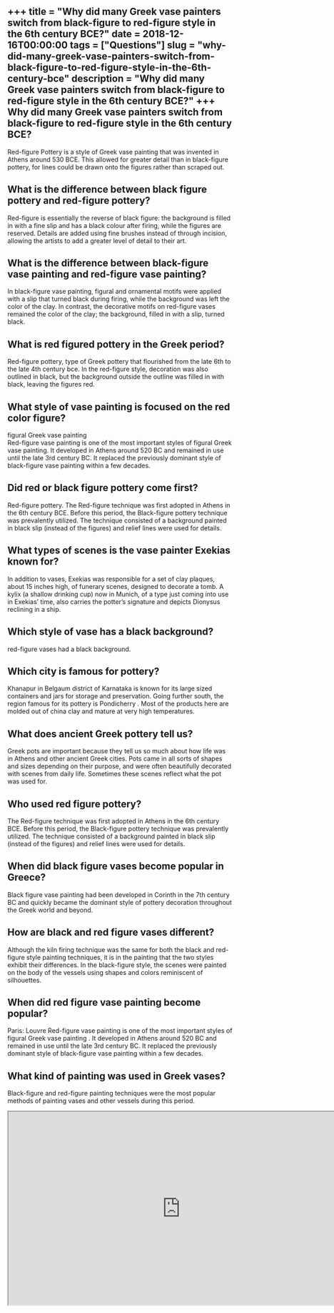 +++
title = "Why did many Greek vase painters switch from black-figure to red-figure style in the 6th century BCE?"
date = 2018-12-16T00:00:00
tags = ["Questions"]
slug = "why-did-many-greek-vase-painters-switch-from-black-figure-to-red-figure-style-in-the-6th-century-bce"
description = "Why did many Greek vase painters switch from black-figure to red-figure style in the 6th century BCE?"
+++
Why did many Greek vase painters switch from black-figure to red-figure style in the 6th century BCE?
-----------------------------------------------------------------------------------------------------

Red-figure Pottery is a style of Greek vase painting that was invented in Athens around 530 BCE. This allowed for greater detail than in black-figure pottery, for lines could be drawn onto the figures rather than scraped out.

What is the difference between black figure pottery and red-figure pottery?
---------------------------------------------------------------------------

Red-figure is essentially the reverse of black figure: the background is filled in with a fine slip and has a black colour after firing, while the figures are reserved. Details are added using fine brushes instead of through incision, allowing the artists to add a greater level of detail to their art.

What is the difference between black-figure vase painting and red-figure vase painting?
---------------------------------------------------------------------------------------

In black-figure vase painting, figural and ornamental motifs were applied with a slip that turned black during firing, while the background was left the color of the clay. In contrast, the decorative motifs on red-figure vases remained the color of the clay; the background, filled in with a slip, turned black.

What is red figured pottery in the Greek period?
------------------------------------------------

Red-figure pottery, type of Greek pottery that flourished from the late 6th to the late 4th century bce. In the red-figure style, decoration was also outlined in black, but the background outside the outline was filled in with black, leaving the figures red.

What style of vase painting is focused on the red color figure?
---------------------------------------------------------------

figural Greek vase painting  
Red-figure vase painting is one of the most important styles of figural Greek vase painting. It developed in Athens around 520 BC and remained in use until the late 3rd century BC. It replaced the previously dominant style of black-figure vase painting within a few decades.

Did red or black figure pottery come first?
-------------------------------------------

Red-figure pottery. The Red-figure technique was first adopted in Athens in the 6th century BCE. Before this period, the Black-figure pottery technique was prevalently utilized. The technique consisted of a background painted in black slip (instead of the figures) and relief lines were used for details.

What types of scenes is the vase painter Exekias known for?
-----------------------------------------------------------

In addition to vases, Exekias was responsible for a set of clay plaques, about 15 inches high, of funerary scenes, designed to decorate a tomb. A kylix (a shallow drinking cup) now in Munich, of a type just coming into use in Exekias’ time, also carries the potter’s signature and depicts Dionysus reclining in a ship.

Which style of vase has a black background?
-------------------------------------------

red-figure vases had a black background.

Which city is famous for pottery?
---------------------------------

Khanapur in Belgaum district of Karnataka is known for its large sized containers and jars for storage and preservation. Going further south, the region famous for its pottery is Pondicherry . Most of the products here are molded out of china clay and mature at very high temperatures.

What does ancient Greek pottery tell us?
----------------------------------------

Greek pots are important because they tell us so much about how life was in Athens and other ancient Greek cities. Pots came in all sorts of shapes and sizes depending on their purpose, and were often beautifully decorated with scenes from daily life. Sometimes these scenes reflect what the pot was used for.

Who used red figure pottery?
----------------------------

The Red-figure technique was first adopted in Athens in the 6th century BCE. Before this period, the Black-figure pottery technique was prevalently utilized. The technique consisted of a background painted in black slip (instead of the figures) and relief lines were used for details.

When did black figure vases become popular in Greece?
-----------------------------------------------------

Black figure vase painting had been developed in Corinth in the 7th century BC and quickly became the dominant style of pottery decoration throughout the Greek world and beyond.

How are black and red figure vases different?
---------------------------------------------

Although the kiln firing technique was the same for both the black and red-figure style painting techniques, it is in the painting that the two styles exhibit their differences. In the black-figure style, the scenes were painted on the body of the vessels using shapes and colors reminiscent of silhouettes.

When did red figure vase painting become popular?
-------------------------------------------------

Paris: Louvre Red-figure vase painting is one of the most important styles of figural Greek vase painting . It developed in Athens around 520 BC and remained in use until the late 3rd century BC. It replaced the previously dominant style of black-figure vase painting within a few decades.

What kind of painting was used in Greek vases?
----------------------------------------------

Black-figure and red-figure painting techniques were the most popular methods of painting vases and other vessels during this period.

<iframe allow="accelerometer; autoplay; clipboard-write; encrypted-media; gyroscope; picture-in-picture" allowfullscreen="" class="__youtube_prefs__  epyt-is-override  no-lazyload" data-no-lazy="1" data-origheight="433" data-origwidth="770" data-skipgform_ajax_framebjll="" height="433" id="_ytid_54120" loading="lazy" src="https://www.youtube.com/embed/ppD_iyQX-es?enablejsapi=1&autoplay=0&cc_load_policy=0&cc_lang_pref=&iv_load_policy=1&loop=0&modestbranding=0&rel=1&fs=1&playsinline=0&autohide=2&theme=dark&color=red&controls=1&" title="YouTube player" width="770"></iframe>